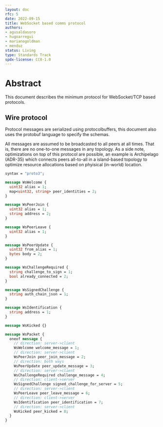 ```yaml
---
layout: doc
rfc: 5
date: 2022-09-15
title: WebSocket based comms protocol
authors:
- agusaldasoro
- hugoarregui
- marianogoldman
- menduz
status: Living
type: Standards Track
spdx-license: CC0-1.0
---
```


# Abstract

This document describes the minimum protocol for WebSocket/TCP based protocols.

## Wire protocol

Protocol messages are serialized using protocolbuffers, this document also uses the protobuf language to specify the schemas.

All messages are assumed to be broadcasted to all peers at all times. That is, there are no one-to-one messages in any topology. As a side note, optimizations on top of this protocol are possible, an example is Archipelago (ADR-35) which connects peers all-to-all in a island-based topology to optimize resource allocations based on phyisical (in-world) location.

```protobuf
syntax = "proto3";

message WsWelcome {
  uint32 alias = 1;
  map<uint32, string> peer_identities = 2;
}

message WsPeerJoin {
  uint32 alias = 1;
  string address = 2;
}

message WsPeerLeave {
  uint32 alias = 1;
}

message WsPeerUpdate {
  uint32 from_alias = 1;
  bytes body = 2;
}

message WsChallengeRequired {
  string challenge_to_sign = 1;
  bool already_connected = 2;
}

message WsSignedChallenge {
  string auth_chain_json = 1;
}

message WsIdentification {
  string address = 1;
}

message WsKicked {}

message WsPacket {
  oneof message {
    // direction: server->client
    WsWelcome welcome_message = 1;
    // direction: server->client
    WsPeerJoin peer_join_message = 2;
    // direction: both ways
    WsPeerUpdate peer_update_message = 3;
    // direction: server->client
    WsChallengeRequired challenge_message = 4;
    // direction: client->server
    WsSignedChallenge signed_challenge_for_server = 5;
    // direction: server->client
    WsPeerLeave peer_leave_message = 6;
    // direction: client->server
    WsIdentification peer_identification = 7;
    // direction: server->client
    WsKicked peer_kicked = 8;
  }
}
```
